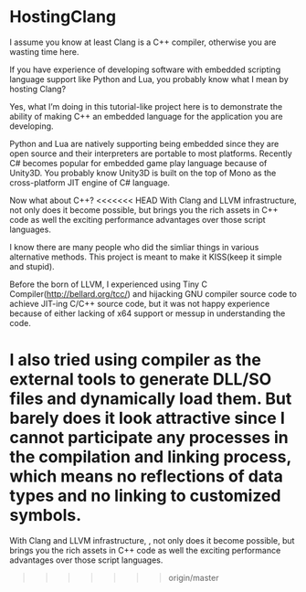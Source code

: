 HostingClang
=======

I assume you know at least Clang is a C++ compiler, otherwise you are wasting time here.

If you have experience of developing software with embedded scripting language support like Python and Lua, you probably know what I mean by hosting Clang?

Yes, what I’m doing in this tutorial-like project here is to demonstrate the ability of making C++ an embedded language for the application you are developing. 

Python and Lua are natively supporting being embedded since they are open source and their interpreters are portable to most platforms. 
Recently C# becomes popular for embedded game play language because of Unity3D. You probably know Unity3D is built on the top of Mono as the cross-platform JIT engine of C# language.

Now what about C++? 
<<<<<<< HEAD
With Clang and LLVM infrastructure, not only does it become possible, but brings you the rich assets in C++ code as well the exciting performance advantages over those script languages.

I know there are many people who did the simliar things in various alternative methods. This project is meant to make it KISS(keep it simple and stupid).

Before the born of LLVM, I experienced using Tiny C Compiler(http://bellard.org/tcc/) and hijacking GNU compiler source code to achieve JIT-ing C/C++ source code, but it was not happy experience because of either lacking of x64 support or messup in understanding the code.

I also tried using compiler as the external tools to generate DLL/SO files and dynamically load them. But barely does it look attractive since I cannot participate any processes in the compilation and linking process, which means no reflections of data types and no linking to customized symbols.
=======

With Clang and LLVM infrastructure, , not only does it become possible, but brings you the rich assets in C++ code as well the exciting performance advantages over those script languages.
>>>>>>> origin/master
